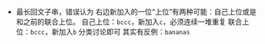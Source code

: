 - 最长回文子串，错误认为
右边新加入的一位“上位”有两种可能：自己上位或是和之前的联合上位。
自己上位：`bccc`，新加入`c`，必须连续一堆重复
联合上位：`bccc`，新加入`b`
分类讨论即可
其实有反例：`bananas`
